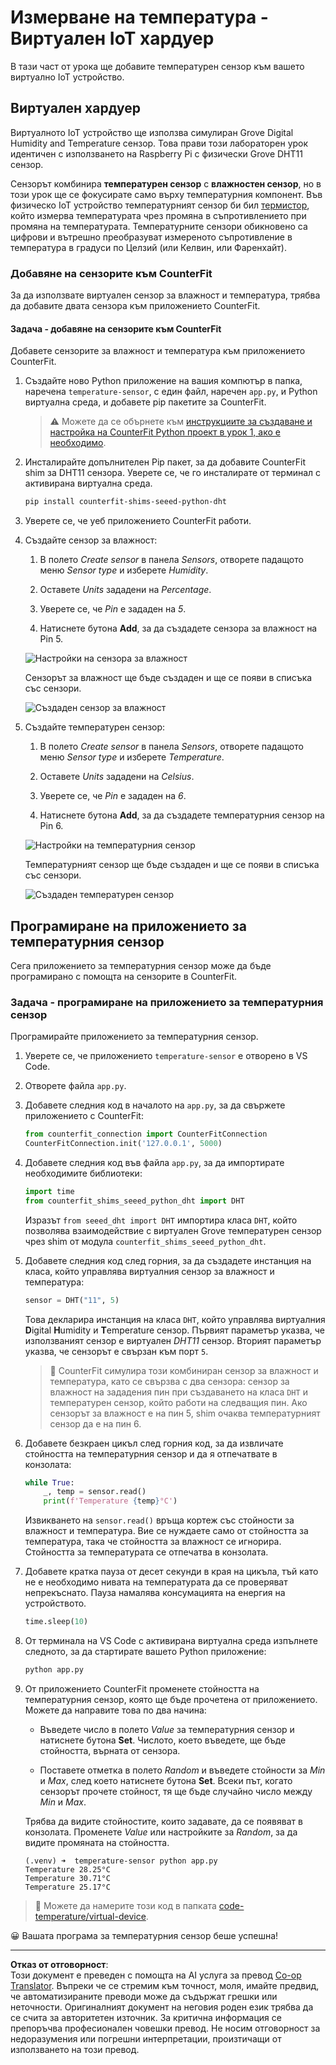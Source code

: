 <!--
CO_OP_TRANSLATOR_METADATA:
{
  "original_hash": "70e5a428b607cd5a9a4f422c2a4df03d",
  "translation_date": "2025-08-28T11:34:51+00:00",
  "source_file": "2-farm/lessons/1-predict-plant-growth/virtual-device-temp.md",
  "language_code": "bg"
}
-->
# Измерване на температура - Виртуален IoT хардуер

В тази част от урока ще добавите температурен сензор към вашето виртуално IoT устройство.

## Виртуален хардуер

Виртуалното IoT устройство ще използва симулиран Grove Digital Humidity and Temperature сензор. Това прави този лабораторен урок идентичен с използването на Raspberry Pi с физически Grove DHT11 сензор.

Сензорът комбинира **температурен сензор** с **влажностен сензор**, но в този урок ще се фокусирате само върху температурния компонент. Във физическо IoT устройство температурният сензор би бил [термистор](https://wikipedia.org/wiki/Thermistor), който измерва температурата чрез промяна в съпротивлението при промяна на температурата. Температурните сензори обикновено са цифрови и вътрешно преобразуват измереното съпротивление в температура в градуси по Целзий (или Келвин, или Фаренхайт).

### Добавяне на сензорите към CounterFit

За да използвате виртуален сензор за влажност и температура, трябва да добавите двата сензора към приложението CounterFit.

#### Задача - добавяне на сензорите към CounterFit

Добавете сензорите за влажност и температура към приложението CounterFit.

1. Създайте ново Python приложение на вашия компютър в папка, наречена `temperature-sensor`, с един файл, наречен `app.py`, и Python виртуална среда, и добавете pip пакетите за CounterFit.

    > ⚠️ Можете да се обърнете към [инструкциите за създаване и настройка на CounterFit Python проект в урок 1, ако е необходимо](../../../1-getting-started/lessons/1-introduction-to-iot/virtual-device.md).

1. Инсталирайте допълнителен Pip пакет, за да добавите CounterFit shim за DHT11 сензора. Уверете се, че го инсталирате от терминал с активирана виртуална среда.

    ```sh
    pip install counterfit-shims-seeed-python-dht
    ```

1. Уверете се, че уеб приложението CounterFit работи.

1. Създайте сензор за влажност:

    1. В полето *Create sensor* в панела *Sensors*, отворете падащото меню *Sensor type* и изберете *Humidity*.

    1. Оставете *Units* зададени на *Percentage*.

    1. Уверете се, че *Pin* е зададен на *5*.

    1. Натиснете бутона **Add**, за да създадете сензора за влажност на Pin 5.

    ![Настройки на сензора за влажност](../../../../../translated_images/counterfit-create-humidity-sensor.2750e27b6f30e09cf4e22101defd5252710717620816ab41ba688f91f757c49a.bg.png)

    Сензорът за влажност ще бъде създаден и ще се появи в списъка със сензори.

    ![Създаден сензор за влажност](../../../../../translated_images/counterfit-humidity-sensor.7b12f7f339e430cb26c8211d2dba4ef75261b353a01da0932698b5bebd693f27.bg.png)

1. Създайте температурен сензор:

    1. В полето *Create sensor* в панела *Sensors*, отворете падащото меню *Sensor type* и изберете *Temperature*.

    1. Оставете *Units* зададени на *Celsius*.

    1. Уверете се, че *Pin* е зададен на *6*.

    1. Натиснете бутона **Add**, за да създадете температурния сензор на Pin 6.

    ![Настройки на температурния сензор](../../../../../translated_images/counterfit-create-temperature-sensor.199350ed34f7343d79dccbe95eaf6c11d2121f03d1c35ab9613b330c23f39b29.bg.png)

    Температурният сензор ще бъде създаден и ще се появи в списъка със сензори.

    ![Създаден температурен сензор](../../../../../translated_images/counterfit-temperature-sensor.f0560236c96a9016bafce7f6f792476fe3367bc6941a1f7d5811d144d4bcbfff.bg.png)

## Програмиране на приложението за температурния сензор

Сега приложението за температурния сензор може да бъде програмирано с помощта на сензорите в CounterFit.

### Задача - програмиране на приложението за температурния сензор

Програмирайте приложението за температурния сензор.

1. Уверете се, че приложението `temperature-sensor` е отворено в VS Code.

1. Отворете файла `app.py`.

1. Добавете следния код в началото на `app.py`, за да свържете приложението с CounterFit:

    ```python
    from counterfit_connection import CounterFitConnection
    CounterFitConnection.init('127.0.0.1', 5000)
    ```

1. Добавете следния код във файла `app.py`, за да импортирате необходимите библиотеки:

    ```python
    import time
    from counterfit_shims_seeed_python_dht import DHT
    ```

    Изразът `from seeed_dht import DHT` импортира класа `DHT`, който позволява взаимодействие с виртуален Grove температурен сензор чрез shim от модула `counterfit_shims_seeed_python_dht`.

1. Добавете следния код след горния, за да създадете инстанция на класа, който управлява виртуалния сензор за влажност и температура:

    ```python
    sensor = DHT("11", 5)
    ```

    Това декларира инстанция на класа `DHT`, който управлява виртуалния **D**igital **H**umidity и **T**emperature сензор. Първият параметър указва, че използваният сензор е виртуален *DHT11* сензор. Вторият параметър указва, че сензорът е свързан към порт `5`.

    > 💁 CounterFit симулира този комбиниран сензор за влажност и температура, като се свързва с два сензора: сензор за влажност на зададения пин при създаването на класа `DHT` и температурен сензор, който работи на следващия пин. Ако сензорът за влажност е на пин 5, shim очаква температурният сензор да е на пин 6.

1. Добавете безкраен цикъл след горния код, за да извличате стойността на температурния сензор и да я отпечатвате в конзолата:

    ```python
    while True:
        _, temp = sensor.read()
        print(f'Temperature {temp}°C')
    ```

    Извикването на `sensor.read()` връща кортеж със стойности за влажност и температура. Вие се нуждаете само от стойността за температура, така че стойността за влажност се игнорира. Стойността за температурата се отпечатва в конзолата.

1. Добавете кратка пауза от десет секунди в края на цикъла, тъй като не е необходимо нивата на температурата да се проверяват непрекъснато. Пауза намалява консумацията на енергия на устройството.

    ```python
    time.sleep(10)
    ```

1. От терминала на VS Code с активирана виртуална среда изпълнете следното, за да стартирате вашето Python приложение:

    ```sh
    python app.py
    ```

1. От приложението CounterFit променете стойността на температурния сензор, която ще бъде прочетена от приложението. Можете да направите това по два начина:

    * Въведете число в полето *Value* за температурния сензор и натиснете бутона **Set**. Числото, което въведете, ще бъде стойността, върната от сензора.

    * Поставете отметка в полето *Random* и въведете стойности за *Min* и *Max*, след което натиснете бутона **Set**. Всеки път, когато сензорът прочете стойност, тя ще бъде случайно число между *Min* и *Max*.

    Трябва да видите стойностите, които задавате, да се появяват в конзолата. Променете *Value* или настройките за *Random*, за да видите промяната на стойността.

    ```output
    (.venv) ➜  temperature-sensor python app.py
    Temperature 28.25°C
    Temperature 30.71°C
    Temperature 25.17°C
    ```

> 💁 Можете да намерите този код в папката [code-temperature/virtual-device](../../../../../2-farm/lessons/1-predict-plant-growth/code-temperature/virtual-device).

😀 Вашата програма за температурния сензор беше успешна!

---

**Отказ от отговорност**:  
Този документ е преведен с помощта на AI услуга за превод [Co-op Translator](https://github.com/Azure/co-op-translator). Въпреки че се стремим към точност, моля, имайте предвид, че автоматизираните преводи може да съдържат грешки или неточности. Оригиналният документ на неговия роден език трябва да се счита за авторитетен източник. За критична информация се препоръчва професионален човешки превод. Не носим отговорност за недоразумения или погрешни интерпретации, произтичащи от използването на този превод.